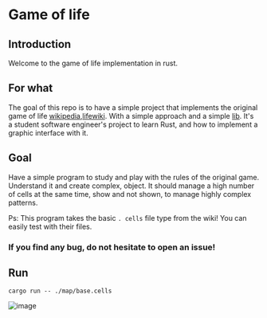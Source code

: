 # Game of life

## Introduction
Welcome to the game of life implementation in rust.


## For what
The goal of this repo is to have a simple project that implements the original game of life [wikipedia](https://en.wikipedia.org/wiki/Conway%27s_Game_of_Life),[lifewiki](https://www.conwaylife.com/wiki/Main_Page).
With a simple approach and a simple [lib](https://github.com/ggez/ggez).
It's a student software engineer's project to learn Rust, and how to implement a graphic interface with it.

## Goal
Have a simple program to study and play with the rules of the original game. 
Understand it and create complex, object.
It should manage a high number of cells at the same time, show and not shown, to manage highly complex patterns.

Ps: This program takes the basic `. cells` file type from the wiki! You can easily test with their files. 
### If you find any bug, do not hesitate to open an issue!

## Run
```shell
cargo run -- ./map/base.cells
```

![image](https://github.com/erwan-b/game-of-life/blob/master/assets/video-2657673-f3f0a5dca97743f62e036ca605c35780.gif)
